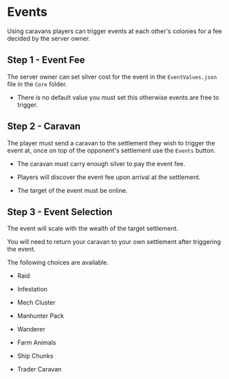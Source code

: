 # Events
Using caravans players can trigger events at each other's colonies for a fee decided by the server owner.

## Step 1 - Event Fee
The server owner can set silver cost for the event in the `EventValues.json` file in the `Core` folder.

  * There is no default value you must set this otherwise events are free to trigger.

## Step 2 - Caravan
The player must send a caravan to the settlement they wish to trigger the event at, once on top of the opponent's settlement use the `Events` button.

  * The caravan must carry enough silver to pay the event fee.

  * Players will discover the event fee upon arrival at the settlement.

  * The target of the event must be online.

## Step 3 - Event Selection
The event will scale with the wealth of the target settlement.

You will need to return your caravan to your own settlement after triggering the event.

The following choices are available.

  * Raid
  
  * Infestation
  
  * Mech Cluster
  
  * Manhunter Pack
  
  * Wanderer
  
  * Farm Animals
  
  * Ship Chunks
  
  * Trader Caravan
